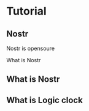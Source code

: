# Tutorial

## Nostr

Nostr is opensoure







What is Nostr&#x20;

## What is Nostr&#x20;







## What is Logic clock



















